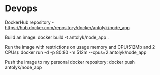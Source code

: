 # Devops
DockerHub repository - <https://hub.docker.com/repository/docker/antolyk/node_app>

Build an image:
docker build -t antolyk/node_app .

Run the image with restrictions on usage memory and CPU(512Mb and 2 CPUs):
docker run -d -p 80:80 -m 512m --cpus=2 antolyk/node_app

Push the image to my personal docker repository:
docker push antolyk/node_app

